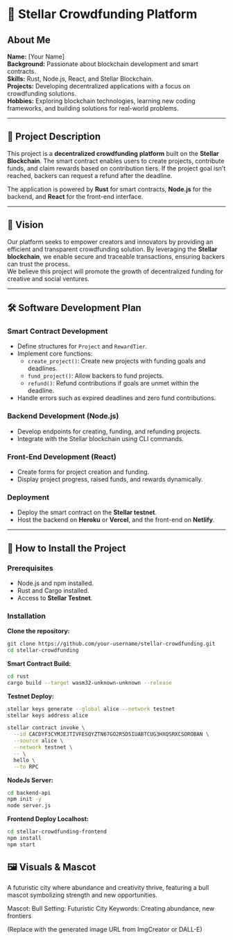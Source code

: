 # 🚀 Stellar Crowdfunding Platform  

## About Me  
**Name:** [Your Name]  
**Background:** Passionate about blockchain development and smart contracts.  
**Skills:** Rust, Node.js, React, and Stellar Blockchain.  
**Projects:** Developing decentralized applications with a focus on crowdfunding solutions.  
**Hobbies:** Exploring blockchain technologies, learning new coding frameworks, and building solutions for real-world problems.  

---

## 📑 Project Description  
This project is a **decentralized crowdfunding platform** built on the **Stellar Blockchain**. The smart contract enables users to create projects, contribute funds, and claim rewards based on contribution tiers. If the project goal isn’t reached, backers can request a refund after the deadline.  

The application is powered by **Rust** for smart contracts, **Node.js** for the backend, and **React** for the front-end interface.

---

## 🌟 Vision  
Our platform seeks to empower creators and innovators by providing an efficient and transparent crowdfunding solution. By leveraging the **Stellar blockchain**, we enable secure and traceable transactions, ensuring backers can trust the process.  
We believe this project will promote the growth of decentralized funding for creative and social ventures.

---

## 🛠️ Software Development Plan  

### **Smart Contract Development**  
- Define structures for `Project` and `RewardTier`.  
- Implement core functions:
  - `create_project()`: Create new projects with funding goals and deadlines.
  - `fund_project()`: Allow backers to fund projects.
  - `refund()`: Refund contributions if goals are unmet within the deadline.  
- Handle errors such as expired deadlines and zero fund contributions.

### **Backend Development (Node.js)**  
- Develop endpoints for creating, funding, and refunding projects.  
- Integrate with the Stellar blockchain using CLI commands.

### **Front-End Development (React)**  
- Create forms for project creation and funding.  
- Display project progress, raised funds, and rewards dynamically.

### **Deployment**  
- Deploy the smart contract on the **Stellar testnet**.  
- Host the backend on **Heroku** or **Vercel**, and the front-end on **Netlify**.

---

## 🚀 How to Install the Project  

### Prerequisites  
- Node.js and npm installed.  
- Rust and Cargo installed.  
- Access to **Stellar Testnet**.

### Installation  

**Clone the repository:**  
```bash
git clone https://github.com/your-username/stellar-crowdfunding.git
cd stellar-crowdfunding
```

**Smart Contract Build:**  
```bash
cd rust
cargo build --target wasm32-unknown-unknown --release
```

**Testnet Deploy:**  
```bash
stellar keys generate --global alice --network testnet
stellar keys address alice
```
```bash
stellar contract invoke \
  --id CACDYF3CYMJEJTIVFESQYZTN67GO2R5D5IUABTCUG3HXQSRXCSOROBAN \
  --source alice \
  --network testnet \
  -- \
  hello \
  --to RPC
```

**NodeJs Server:**  
```bash
cd backend-api
npm init -y
node server.js
```

**Frontend Deploy Localhost:**  
```bash
cd stellar-crowdfunding-frontend
npm install
npm start
```


## 🖼️ Visuals & Mascot
A futuristic city where abundance and creativity thrive, featuring a bull mascot symbolizing strength and new opportunities.

Mascot: Bull
Setting: Futuristic City
Keywords: Creating abundance, new frontiers

(Replace with the generated image URL from ImgCreator or DALL-E)
